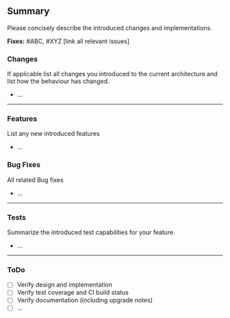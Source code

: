<!--
If possible fill in all headings that are necessary for your request 

Please label your request accordingly
-->


## Summary

Please concisely describe the introduced changes and implementations.

**Fixes:** #ABC, #XYZ [link all relevant issues]

### Changes
If applicable list all changes you introduced to the current architecture and list how the behaviour has changed.
* ...

---

### Features
List any new introduced features
* ...

### Bug Fixes
All related Bug fixes 
* ...

---

### Tests
Summarize the introduced test capabilities for your feature.
* ...

---

### ToDo
<!-- For WIP PR add meanigful todos -->
- [ ] Verify design and implementation 
- [ ] Verify test coverage and CI build status
- [ ] Verify documentation (including upgrade notes)
- [ ] ...
